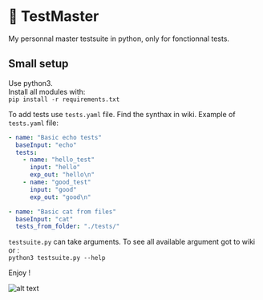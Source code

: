 # 🧪 TestMaster
My personnal master testsuite in python, only for fonctionnal tests.
## Small setup
Use python3.  
Install all modules with:  
```pip install -r requirements.txt```  
  
To add tests use `tests.yaml` file. Find the synthax in wiki.
Example of `tests.yaml` file:
``` yaml
- name: "Basic echo tests"
  baseInput: "echo"
  tests:
    - name: "hello_test"
      input: "hello"
      exp_out: "hello\n"
    - name: "good_test"
      input: "good"
      exp_out: "good\n"

- name: "Basic cat from files"
  baseInput: "cat"
  tests_from_folder: "./tests/"
```
 
`testsuite.py` can take arguments. To see all available argument got to wiki or :   
``` python3 testsuite.py --help ```
  
Enjoy !  
  
   

![alt text](https://github.com/Louisp78/TestMaster/blob/main/screen.png?raw=true)
